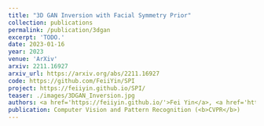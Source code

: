 ```yaml
---
title: "3D GAN Inversion with Facial Symmetry Prior"
collection: publications
permalink: /publication/3dgan
excerpt: 'TODO.'
date: 2023-01-16
year: 2023
venue: 'ArXiv'
arxiv: 2211.16927
arxiv_url: https://arxiv.org/abs/2211.16927
code: https://github.com/FeiiYin/SPI
project: https://feiiyin.github.io/SPI/
teaser: ./images/3DGAN_Inversion.jpg
authors: <a href='https://feiiyin.github.io/'>Fei Yin</a>, <a href='https://yzhang2016.github.io/'>Yong Zhang</a>, <a href='https://xuanwangvc.github.io/'>Xuan Wang</a>, Tengfei Wang, <a href='https://xiaoyu258.github.io/'>Xiaoyu Li</a>, Yuan Gong, <a href='https://sites.google.com/site/yanbofan0124/'>Yanbo Fan</a>, <b>Xiaodong Cun</b>, Ying Shan, Cengiz Oztireli, Yujiu Yang
publication: Computer Vision and Pattern Recognition (<b>CVPR</b>)
---
```


<!-- This paper is about the number 3. The number 4 is left for future work. -->

<!-- [Download paper here](http://academicpages.github.io/files/paper3.pdf) -->
